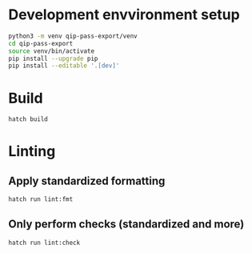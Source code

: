 # Development envvironment setup

```sh
python3 -m venv qip-pass-export/venv
cd qip-pass-export
source venv/bin/activate
pip install --upgrade pip
pip install --editable '.[dev]'
```

# Build

```sh
hatch build
```

# Linting

## Apply standardized formatting

```sh
hatch run lint:fmt
```

## Only perform checks (standardized and more)

```sh
hatch run lint:check
```

